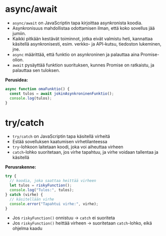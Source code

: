 # async/await

- `async/await` on JavaScriptin tapa kirjoittaa asynkronista koodia.
- Asynkronisuus mahdollistaa odottamisen ilman, että koko sovellus jää jumiin.
- Kaikki pitkään kestävät toiminnot, jotka eivät valmistu heti, kannattaa käsitellä asynkronisesti, esim. verkko- ja API-kutsu, tiedoston lukeminen, jne.
- `async` määrittää, että funktio on asynkroninen ja palauttaa aina Promise-olion.
- `await` pysäyttää funktion suorituksen, kunnes Promise on ratkaistu, ja palauttaa sen tuloksen.

**Perusidea:**

```javascript
async function omaFunktio() {
  const tulos = await jokinAsynkroninenFunktio();
  console.log(tulos);
}
```

# try/catch

- `try/catch` on JavaScriptin tapa käsitellä virheitä
- Estää sovelluksen kaatumisen virhetilanteessa
- `try`-lohkoon laitetaan koodi, joka voi aiheuttaa virheen
- `catch`-lohko suoritetaan, jos virhe tapahtuu, ja virhe voidaan tallentaa ja käsitellä

**Perusrakenne:**

```javascript
try {
  // koodia, joka saattaa heittää virheen
  let tulos = riskyFunction();
  console.log("Tulos:", tulos);
} catch (virhe) {
  // käsitellään virhe
  console.error("Tapahtui virhe:", virhe);
}
```

- Jos `riskyFunction()` onnistuu → `catch` ei suoriteta
- Jos `riskyFunction()` heittää virheen → suoritetaan `catch`-lohko, eikä ohjelma kaadu
